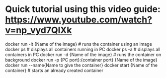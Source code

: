 # Quick tutorial using this video guide: https://www.youtube.com/watch?v=np_vyd7QlXk

docker run -it {Name of the image} # runs the container using an image
docker ps # displays all containers running in PC
docker ps -a # displays all containers in PC
docker run -d {Name of the image} # runs the container on background
docker run -p {PC port}:{container port} {Name of the image}
docker run --name{Name to give the container}
docker start {Name of the container} # starts an already created container